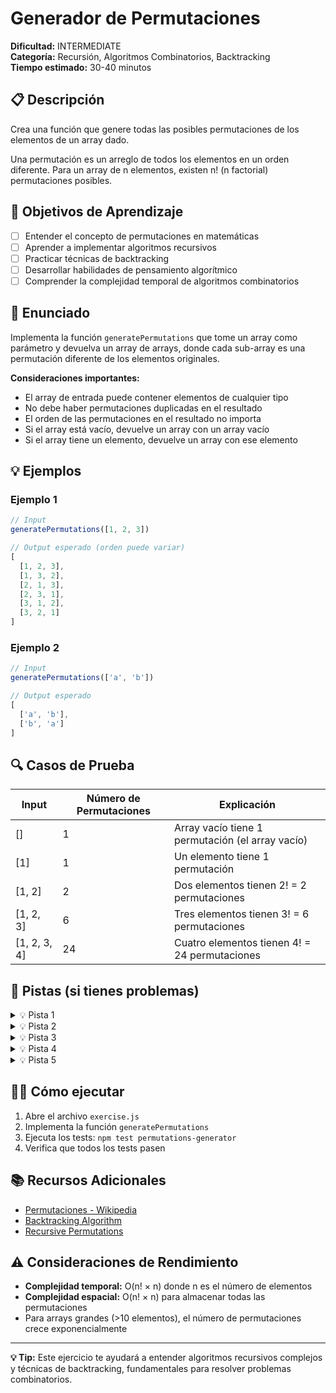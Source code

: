 # Generador de Permutaciones

**Dificultad:** INTERMEDIATE  
**Categoría:** Recursión, Algoritmos Combinatorios, Backtracking  
**Tiempo estimado:** 30-40 minutos

## 📋 Descripción

Crea una función que genere todas las posibles permutaciones de los elementos de un array dado.

Una permutación es un arreglo de todos los elementos en un orden diferente. Para un array de n elementos, existen n! (n factorial) permutaciones posibles.

## 🎯 Objetivos de Aprendizaje

- [ ] Entender el concepto de permutaciones en matemáticas
- [ ] Aprender a implementar algoritmos recursivos
- [ ] Practicar técnicas de backtracking
- [ ] Desarrollar habilidades de pensamiento algorítmico
- [ ] Comprender la complejidad temporal de algoritmos combinatorios

## 📝 Enunciado

Implementa la función `generatePermutations` que tome un array como parámetro y devuelva un array de arrays, donde cada sub-array es una permutación diferente de los elementos originales.

**Consideraciones importantes:**
- El array de entrada puede contener elementos de cualquier tipo
- No debe haber permutaciones duplicadas en el resultado
- El orden de las permutaciones en el resultado no importa
- Si el array está vacío, devuelve un array con un array vacío
- Si el array tiene un elemento, devuelve un array con ese elemento

## 💡 Ejemplos

### Ejemplo 1

```javascript
// Input
generatePermutations([1, 2, 3])

// Output esperado (orden puede variar)
[
  [1, 2, 3],
  [1, 3, 2],
  [2, 1, 3],
  [2, 3, 1],
  [3, 1, 2],
  [3, 2, 1]
]
```

### Ejemplo 2

```javascript
// Input
generatePermutations(['a', 'b'])

// Output esperado
[
  ['a', 'b'],
  ['b', 'a']
]
```

## 🔍 Casos de Prueba

| Input | Número de Permutaciones | Explicación |
|-------|------------------------|-------------|
| [] | 1 | Array vacío tiene 1 permutación (el array vacío) |
| [1] | 1 | Un elemento tiene 1 permutación |
| [1, 2] | 2 | Dos elementos tienen 2! = 2 permutaciones |
| [1, 2, 3] | 6 | Tres elementos tienen 3! = 6 permutaciones |
| [1, 2, 3, 4] | 24 | Cuatro elementos tienen 4! = 24 permutaciones |

## 🧠 Pistas (si tienes problemas)

<details>
<summary>💡 Pista 1</summary>

Piensa en un enfoque recursivo: para cada elemento, genera todas las permutaciones del resto de elementos y luego agrega el elemento actual al principio.

</details>

<details>
<summary>💡 Pista 2</summary>

Usa backtracking: selecciona un elemento, genera permutaciones con los elementos restantes, y luego "deshaz" la selección para probar otros elementos.

</details>

<details>
<summary>💡 Pista 3</summary>

Para cada posición en la permutación, prueba cada elemento disponible que no haya sido usado aún.

</details>

<details>
<summary>💡 Pista 4</summary>

Mantén un array de elementos usados o un array de elementos disponibles para evitar duplicados.

</details>

<details>
<summary>💡 Pista 5</summary>

El caso base es cuando no quedan elementos por permutar (array vacío o un solo elemento).

</details>

## 🏃‍♂️ Cómo ejecutar

1. Abre el archivo `exercise.js`
2. Implementa la función `generatePermutations`
3. Ejecuta los tests: `npm test permutations-generator`
4. Verifica que todos los tests pasen

## 📚 Recursos Adicionales

- [Permutaciones - Wikipedia](https://es.wikipedia.org/wiki/Permutaci%C3%B3n)
- [Backtracking Algorithm](https://www.geeksforgeeks.org/backtracking-algorithms/)
- [Recursive Permutations](https://www.geeksforgeeks.org/write-a-c-program-to-print-all-permutations-of-a-given-string/)

## ⚠️ Consideraciones de Rendimiento

- **Complejidad temporal:** O(n! × n) donde n es el número de elementos
- **Complejidad espacial:** O(n! × n) para almacenar todas las permutaciones
- Para arrays grandes (>10 elementos), el número de permutaciones crece exponencialmente

---

**💡 Tip:** Este ejercicio te ayudará a entender algoritmos recursivos complejos y técnicas de backtracking, fundamentales para resolver problemas combinatorios.
